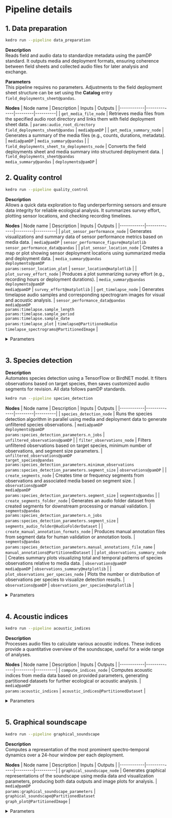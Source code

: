# Pipeline details

## 1. Data preparation

```bash
kedro run --pipeline data_preparation
```

**Description**<br>
Reads field and audio data to standardize metadata using the pamDP standard. It outputs media and deployment formats, ensuring coherence between field sheets and collected audio files for later analysis and exchange.

**Parameters**<br>
This pipeline requires no parameters. Adjustments to the field deployment sheet structure can be set using the **Catalog** entry `field_deployments_sheet@pandas`.

**Nodes**
| Node name | Description | Inputs | Outputs |
|------------|--------------|---------|----------|
| `get_media_file_node` | Retrieves media files from the specified audio root directory and links them with field deployment sheet data. | `params:audio_root_directory`<br>`field_deployments_sheet@pandas` | `media@pamDP` |
| `get_media_summary_node` | Generates a summary of the media files (e.g., counts, durations, metadata). | `media@pamDP` | `media_summary@pandas` |
| `field_deployments_sheet_to_deployments_node` | Converts the field deployments sheet and media summary into structured deployment data. | `field_deployments_sheet@pandas`<br>`media_summary@pandas` | `deployments@pamDP` |

## 2. Quality control

```bash
kedro run --pipeline quality_control
```

**Description**<br>
Allows a quick data exploration to flag underperforming sensors and ensure data integrity for reliable ecological analysis. It summarizes survey effort, plotting sensor locations, and checking recording timelines.

**Nodes**
| Node name | Description | Inputs | Outputs |
|------------|--------------|---------|----------|
| `plot_sensor_performance_node` | Generates visualizations and summary data of sensor performance metrics based on media data. | `media@pamDP` | `sensor_performance_figure@matplotlib`<br>`sensor_performance_data@pandas` |
| `plot_sensor_location_node` | Creates a map or plot showing sensor deployment locations using summarized media and deployment data. | `media_summary@pandas`<br>`deployments@pamDP`<br>`params:sensor_location_plot` | `sensor_location@matplotlib` |
| `plot_survey_effort_node` | Produces a plot summarizing survey effort (e.g., recording hours or deployment durations). | `media_summary@pandas`<br>`deployments@pamDP`<br>`media@pamDP` | `survey_effort@matplotlib` |
| `get_timelapse_node` | Generates timelapse audio samples and corresponding spectrogram images for visual and acoustic analysis. | `sensor_performance_data@pandas`<br>`media@pamDP`<br>`params:timelapse.sample_length`<br>`params:timelapse.sample_period`<br>`params:timelapse.sample_date`<br>`params:timelapse_plot` | `timelapse@PartitionedAudio`<br>`timelapse_spectrograms@PartitionedImage` |

<details>
<summary>Parameters</summary>

| Group | Name | Description | Default Value |
|--------|------|--------------|----------------|
| `sensor_location_plot` | `fig_height` | Figure height (in inches) | `8` |
| `sensor_location_plot` | `fig_width` | Figure width (in inches) | `8` |
| `sensor_location_plot` | `marker_size` | Size of the location markers | `40` |
| `sensor_location_plot` | `marker_color` | Color of the location markers | `'slateblue'` |
| `sensor_location_plot` | `text_size` | Size of the text annotations (if 0 or negative, no text is shown) | `9` |
| `sensor_location_plot` | `alpha` | Transparency level of the markers | `0.7` |
| `timelapse_plot` | `fig_height` | Figure height (in inches) | `4` |
| `timelapse_plot` | `fig_width` | Figure width (in inches) | `15` |
| `timelapse_plot` | `nperseg` | Number of data points per segment | `1024` |
| `timelapse_plot` | `noverlap` | Number of overlapping points | `512` |
| `timelapse_plot` | `flims` | Frequency limits (Hz) | `[0, 24000]` |
| `timelapse_plot` | `db_range` | Dynamic range in decibels | `90` |
| `timelapse_plot` | `colormap` | Colormap options: 'grey', 'viridis', 'plasma', 'inferno', 'cividis' | `'viridis'` |
| `timelapse` | `sample_length` | Length of each sample for timelapse (in seconds) | `5` |
| `timelapse` | `sample_period` | Time interval between samples (e.g., '30min') | `'30min'` |
| `timelapse` | `sample_date` | Specific date for timelapse (YYYY-MM-DD). If null, the date with the most data will be used. | `null` |
</details>
<br>

## 3. Species detection

**Description**<br>
Automates species detection using a TensorFlow or BirdNET model. It filters observations based on target species, then saves customized audio segments for revision. All data follows pamDP standards.

```bash
kedro run --pipeline species_detection
```
**Nodes**
| Node name | Description | Inputs | Outputs |
|------------|--------------|---------|----------|
| `species_detection_node` | Runs the species detection algorithm in parallel using media and deployment data to generate unfiltered species observations. | `media@pamDP`<br>`deployments@pamDP`<br>`params:species_detection_parameters.n_jobs` | `unfiltered_observations@pamDP` |
| `filter_observations_node` | Filters unfiltered observations based on target species, minimum number of observations, and segment size parameters. | `unfiltered_observations@pamDP`<br>`target_species@pandas`<br>`params:species_detection_parameters.minimum_observations`<br>`params:species_detection_parameters.segment_size` | `observations@pamDP` |
| `create_segments_node` | Creates time or frequency segments from observations and associated media based on segment size. | `observations@pamDP`<br>`media@pamDP`<br>`params:species_detection_parameters.segment_size` | `segments@pandas` |
| `create_segments_folder_node` | Generates an audio folder dataset from created segments for downstream processing or manual validation. | `segments@pandas`<br>`params:species_detection_parameters.n_jobs`<br>`params:species_detection_parameters.segment_size` | `segments_audio_folder@AudioFolderDataset` |
| `create_manual_annotation_formats_node` | Produces manual annotation files from segment data for human validation or annotation tools. | `segments@pandas`<br>`params:species_detection_parameters.manual_annotations_file_name` | `manual_annotations@PartitionedDataset` |
| `plot_observations_summary_node` | Creates summary plots visualizing total and temporal patterns of species observations relative to media data. | `observations@pamDP`<br>`media@pamDP` | `observations_summary@matplotlib` |
| `plot_observations_per_species_node` | Plots the number or distribution of observations per species to visualize detection results. | `observations@pamDP` | `observations_per_species@matplotlib` |

<details>
<summary>Parameters</summary>

| Group | Name | Description | Default Value |
|--------|------|--------------|----------------|
| `species_detection_parameters` | `n_jobs` | Number of cores used in parallelization. `-1` forces the use of all available cores. | `-1` |
| `species_detection_parameters` | `minimum_observations` | Minimum number of detections required for a species to be included in the observations format. | `20` |
| `species_detection_parameters` | `segment_size` | Number of sample segments generated per species. | `20` |
| `species_detection_parameters` | `manual_annotations_file_name` | Prefix for manual annotation files, formatted as `{manual_annotations_file_name}_{species}`. | `'species_manual_annotations'` |

</details>
<br>


## 4. Acoustic indices

```bash
kedro run --pipeline acoustic_indices
```

**Description**<br>
Processes audio files to calculate various acoustic indices. These indices provide a quantitative overview of the soundscape, useful for a wide range of analyses.

**Nodes**
| Node name | Description | Inputs | Outputs |
|------------|--------------|---------|----------|
| `compute_indices_node` | Computes acoustic indices from media data based on provided parameters, generating partitioned datasets for further ecological or acoustic analysis. | `media@pamDP`<br>`params:acoustic_indices` | `acoustic_indices@PartitionedDataset` |

<details>
<summary>Parameters</summary>

| Group | Name | Description | Default Value |
|--------|------|--------------|----------------|
| `acoustic_indices.preprocess` | `nperseg` | Length of each segment for FFT during preprocessing. | `1024` |
| `acoustic_indices.preprocess` | `noverlap` | Number of points to overlap between FFT segments. | `0` |
| `acoustic_indices.preprocess` | `target_fs` | Sampling rate for acoustic index analysis. | `48000` |
| `acoustic_indices.preprocess` | `filter_type` | Type of filter applied to the audio signal (e.g., bandpass). | `bandpass` |
| `acoustic_indices.preprocess` | `filter_cut` | Frequency cutoff range for the filter in Hz. | `[300, 16000]` |
| `acoustic_indices.preprocess` | `filter_order` | Filter order defining the steepness of the filter roll-off. | `3` |
| `acoustic_indices.indices_settings.ACI` | — | Acoustic Complexity Index (no additional parameters). | — |
| `acoustic_indices.indices_settings.ADI` | `fmin` | Minimum frequency (Hz) for index calculation. | `0` |
| `acoustic_indices.indices_settings.ADI` | `fmax` | Maximum frequency (Hz) for index calculation. | `24000` |
| `acoustic_indices.indices_settings.ADI` | `bin_step` | Frequency bin width (Hz) used in analysis. | `1000` |
| `acoustic_indices.indices_settings.ADI` | `index` | Diversity index type used (e.g., shannon). | `shannon` |
| `acoustic_indices.indices_settings.ADI` | `dB_threshold` | Threshold level (in dB) for inclusion in the index computation. | `-40` |
| `acoustic_indices.indices_settings.BI` | `flim` | Frequency range (Hz) for BI index computation. | `[2000, 11000]` |
| `acoustic_indices.indices_settings.Hf` | — | Spectral entropy in the frequency domain (no parameters). | — |
| `acoustic_indices.indices_settings.Ht` | — | Temporal entropy index (no parameters). | — |
| `acoustic_indices.indices_settings.H` | — | Overall acoustic entropy combining temporal and spectral dimensions (no parameters). | — |
| `acoustic_indices.indices_settings.NDSI` | `flim_bioPh` | Frequency range (Hz) for biophony band. | `[2000, 20000]` |
| `acoustic_indices.indices_settings.NDSI` | `flim_antroPh` | Frequency range (Hz) for anthrophony band. | `[0, 2000]` |
| `acoustic_indices.indices_settings.NP` | `mode` | Peak detection mode used (e.g., linear). | `linear` |
| `acoustic_indices.indices_settings.NP` | `min_peak_val` | Minimum amplitude threshold for peaks. | `0` |
| `acoustic_indices.indices_settings.NP` | `min_freq_dist` | Minimum frequency distance (Hz) between detected peaks. | `100` |
| `acoustic_indices.indices_settings.NP` | `slopes` | Slope values for spectral peak analysis (if applicable). | `null` |
| `acoustic_indices.indices_settings.NP` | `prominence` | Minimum prominence value for peak detection. | `1e-6` |
| `acoustic_indices.indices_settings.RMS` | — | Root Mean Square energy index (no parameters). | — |
| `acoustic_indices.indices_settings.SC` | `dB_threshold` | Threshold level (in dB) for spectral cover index computation. | `-70` |
| `acoustic_indices.indices_settings.SC` | `flim_LF` | Frequency range (Hz) for low-frequency band. | `[1000, 20000]` |
| `acoustic_indices.execution` | `n_jobs` | Number of CPU cores used for parallel processing. `-1` uses all available cores. | `-1` |
</details>
<br>


## 5. Graphical soundscape

```bash
kedro run --pipeline graphical_soundscape
```

**Description**<br>
Computes a representation of the most prominent spectro-temporal dynamics over a 24-hour window per each deployment.

**Nodes**
| Node name | Description | Inputs | Outputs |
|------------|--------------|---------|----------|
| `graphical_soundscape_node` | Generates graphical representations of the soundscape using media data and visualization parameters, producing both data outputs and image plots for analysis. | `media@pamDP`<br>`params:graphical_soundscape_parameters` | `graphical_soundscape@PartitionedDataset`<br>`graph_plot@PartitionedImage` |

<details>
<summary>Parameters</summary>

| Group | Name | Description | Default Value |
|--------|------|--------------|----------------|
| `graphical_soundscape_parameters` | `target_fs` | Target sampling frequency used when processing audio data. | `48000` |
| `graphical_soundscape_parameters` | `nperseg` | Window size used to compute the spectrogram. | `256` |
| `graphical_soundscape_parameters` | `noverlap` | Overlap between consecutive windows in the spectrogram computation. | `0` |
| `graphical_soundscape_parameters` | `db_range` | Dynamic range in decibels for spectrogram visualization. | `80` |
| `graphical_soundscape_parameters` | `min_distance` | Minimum distance between detected peaks in the spectrogram. | `5` |
| `graphical_soundscape_parameters` | `threshold_abs` | Absolute threshold (in dB) for peak detection. | `-55` |
| `graphical_soundscape_parameters` | `n_jobs` | Number of CPU cores used for parallelization. `-1` uses all available cores. | `-1` |

</details>
<br>